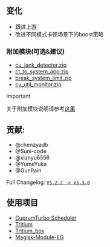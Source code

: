 ## 变化

- 跟进上游
- 改进不同模式卡顿场景下的boost策略



### 附加模块(可选&建议) 
- [cu_jank_detector.zip](https://raw.githubusercontent.com/TimeBreeze/Tritium/refs/heads/main/modules/cu_jank_detector.zip)
- [ct_to_system_app.zip](https://raw.githubusercontent.com/TimeBreeze/Tritium/refs/heads/main/modules/ct_to_system_app.zip)
- [break_system_limit.zip](https://raw.githubusercontent.com/TimeBreeze/Tritium/refs/heads/main/modules/break_system_limit.zip)
- [cu_util_monitor.zip](https://raw.githubusercontent.com/TimeBreeze/Tritium/refs/heads/main/modules/cu_util_monitor.zip)
 
> [!IMPORTANT]
> 关于附加模块说明请参考[这里](https://tritium.yumeyuka.cn/guide/download#%E5%85%B3%E4%BA%8E%E9%99%84%E5%8A%A0%E6%A8%A1%E5%9D%97)

## 贡献:
- @chenzyadb 
- @Suni-code
- @xianyu6556
- @YumeYuka
- @GunRain

Full Changelog: [`V5.2.2 -> V5.3.0`](https://github.com/TimeBreeze/Tritium/commits/main/)

## 使用项目
- [CuprumTurbo Scheduler](https://github.com/chenzyadb/CuprumTurbo-Scheduler)
- [Tritium](https://github.com/TimeBreeze/Tritium)
- [Tritium_box](https://github.com/TimeBreeze/Tritium_box)
- [Magisk-Module-EG](https://github.com/GunRain/Magisk-Module-EG)